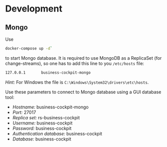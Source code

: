 # Development

## Mongo

Use

```sh
docker-compose up -d`
```

to start Mongo database. It is required to use MongoDB as a ReplicaSet (for change-streams), so one has to add this line to you `/etc/hosts` file:

```sh
127.0.0.1       business-cockpit-mongo
```

*Hint:* For Windows the file is `C:\Windows\System32\drivers\etc\hosts`.

Use these parameters to connect to Mongo database using a GUI database tool:

- *Hostname:* business-cockpit-mongo
- *Port:* 27017
- *Replica set:* rs-business-cockpit
- *Username:* business-cockpit
- *Password:* business-cockpit
- *Authentication database:* business-cockpit
- *Database:* business-cockpit
